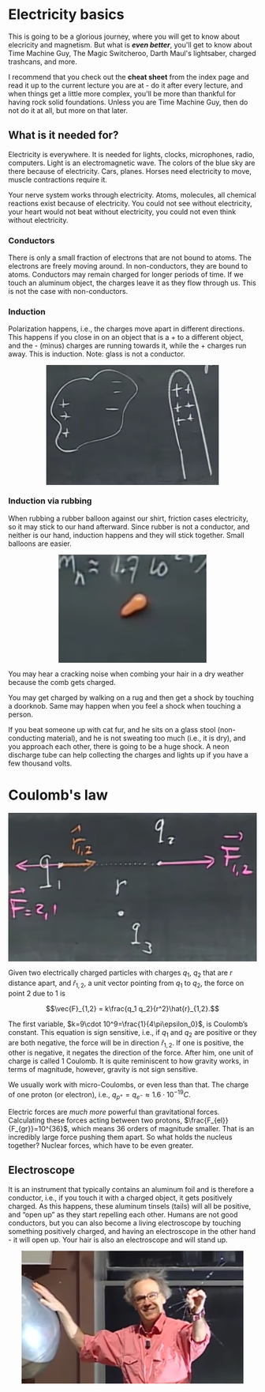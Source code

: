 # Electricity basics

This is going to be a glorious journey, where you will get to know about elecricity and magnetism. But what is ***even better***, you'll get to know about Time Machine Guy, The Magic Switcheroo, Darth Maul's lightsaber, charged trashcans, and more.

I recommend that you check out the **cheat sheet** from the index page and read it up to the current lecture you are at - do it after every lecture, and when things get a little more complex, you'll be more than thankful for having rock solid foundations. Unless you are Time Machine Guy, then do not do it at all, but more on that later.

## What is it needed for?
Electricity is everywhere. It is needed for lights, clocks, microphones, radio, computers. Light is an electromagnetic wave. The colors of the blue sky are there because of electricity. Cars, planes. Horses need electricity to move, muscle contractions require it.

Your nerve system works through electricity. Atoms, molecules, all chemical reactions exist because of electricity. You could not see without electricity, your heart would not beat without electricity, you could not even think without electricity.

### Conductors
There is only a small fraction of electrons that are not bound to atoms. The electrons are freely moving around. In non-conductors, they are bound to atoms. Conductors may remain charged for longer periods of time. If we touch an aluminum object, the charges leave it as they flow through us. This is not the case with non-conductors.

### Induction
Polarization happens, i.e., the charges move apart in different directions. This happens if you close in on an object that is a + to a different object, and the - (minus) charges are running towards it, while the + charges run away. This is induction. Note: glass is not a conductor.

<img src="1-Electricity/induction.png" width="350" align="middle" style="display:block; margin: auto"> 

### Induction via rubbing
When rubbing a rubber balloon against our shirt, friction cases electricity, so it may stick to our hand afterward. Since rubber is not a conductor, and neither is our hand, induction happens and they will stick together. Small balloons are easier. 

<img src="1-Electricity/balloon.png" width="300" align="middle" style="display:block; margin: auto"> 

You may hear a cracking noise when combing your hair in a dry weather because the comb gets charged.

You may get charged by walking on a rug and then get a shock by touching a doorknob. Same may happen when you feel a shock when touching a person.

If you beat someone up with cat fur, and he sits on a glass stool (non-conducting material), and he is not sweating too much (i.e., it is dry), and you approach each other, there is going to be a huge shock. A neon discharge tube can help collecting the charges and lights up if you have a few thousand volts.

# Coulomb's law

<img src="1-Electricity/coulomb.png" width="550" style="display:block; margin: auto"> 

Given two electrically charged particles with charges $q_1$, $q_2$ that are $r$ distance apart, and $\hat{r}_{1,2}$, a unit vector pointing from $q_1$ to $q_2$, the force on point 2 due to 1 is

$$\vec{F}_{1,2} = k\frac{q_1 q_2}{r^2}\hat{r}_{1,2}.$$

The first variable, $k=9\cdot 10^9=\frac{1}{4\pi\epsilon_0}$, is Coulomb’s constant. This equation is sign sensitive, i.e., if $q_1$ and $q_2$ are positive or they are both negative, the force will be in direction $\hat{r}_{1,2}$. If one is positive, the other is negative, it negates the direction of the force. After him, one unit of charge is called 1 Coulomb. It is quite reminiscent to how gravity works, in terms of magnitude, however, gravity is not sign sensitive.

We usually work with micro-Coulombs, or even less than that. The charge of one proton (or electron), i.e., $q_{p^+}=q_{e^-} \approx 1.6\cdot10^{-19}C$.

Electric forces are *much more* powerful than gravitational forces. Calculating these forces acting between two protons, $\frac{F_{el}}{F_{gr}}=10^{36}$, which means 36 orders of magnitude smaller. That is an incredibly large force pushing them apart. So what holds the nucleus together? Nuclear forces, which have to be even greater.

## Electroscope
It is an instrument that typically contains an aluminum foil and is therefore a conductor, i.e., if you touch it with a charged object, it gets positively charged. As this happens, these aluminum tinsels (tails) will all be positive, and “open up” as they start repelling each other. Humans are not good conductors, but you can also become a living electroscope by touching something positively charged, and having an electroscope in the other hand - it will open up. Your hair is also an electroscope and will stand up.

<img src="1-Electricity/electroscope.png" width="450" style="display:block; margin: auto"> 